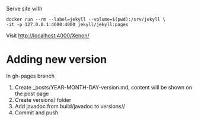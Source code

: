 Serve site with 
```
docker run --rm --label=jekyll --volume=$(pwd):/srv/jekyll \
-it -p 127.0.0.1:4000:4000 jekyll/jekyll:pages
```

Visit [http://localhost:4000/Xenon/](http://localhost:4000/Xenon/) 

# Adding new version

In gh-pages branch
1. Create _posts/YEAR-MONTH-DAY-version.md, content will be shown on the post page 
2. Create versions/<version> folder
3. Add javadoc from build/javadoc to versions/<version>/
4. Commit and push
